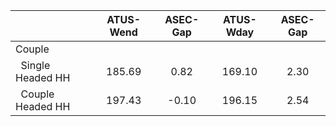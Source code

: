 
|                      |    ATUS-Wend |     ASEC-Gap |    ATUS-Wday |     ASEC-Gap |
| -------------------- | :----------: | :----------: | :----------: | :----------: |
| Couple               |              |              |              |              |
| &nbsp;&nbsp;Single Headed HH |       185.69 |         0.82 |       169.10 |         2.30 |
| &nbsp;&nbsp;Couple Headed HH |       197.43 |        -0.10 |       196.15 |         2.54 |


